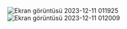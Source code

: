 ![Ekran görüntüsü 2023-12-11 011925](https://github.com/user-attachments/assets/0642516e-920f-467c-b931-0c0c315209bd)
![Ekran görüntüsü 2023-12-11 012009](https://github.com/user-attachments/assets/d51df975-925b-4a5e-98e6-b219d3d58054)
